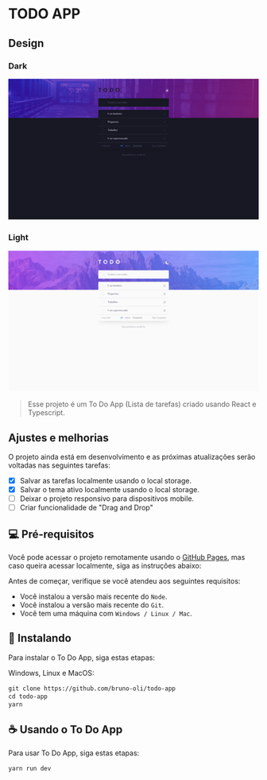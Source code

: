# TODO APP

## Design

### Dark
<img src="/design/dark.png" alt="Dark design">

### Light
<img src="/design/light.png" alt="Light design">

> Esse projeto é um To Do App (Lista de tarefas) criado usando React e Typescript.

## Ajustes e melhorias

O projeto ainda está em desenvolvimento e as próximas atualizações serão voltadas nas seguintes tarefas:

- [x] Salvar as tarefas localmente usando o local storage.
- [x] Salvar o tema ativo localmente usando o local storage.
- [ ] Deixar o projeto responsivo para dispositivos mobile.
- [ ] Criar funcionalidade de "Drag and Drop"

## 💻 Pré-requisitos

Você pode acessar o projeto remotamente usando o [GitHub Pages](https://bruno-oli.github.io/todo-app/), mas caso queira acessar localmente, siga as instruções abaixo:

Antes de começar, verifique se você atendeu aos seguintes requisitos:
<!---Estes são apenas requisitos de exemplo. Adicionar, duplicar ou remover conforme necessário--->
* Você instalou a versão mais recente do `Node`.
* Você instalou a versão mais recente do `Git`.
* Você tem uma máquina com `Windows / Linux / Mac`.

## 🚀 Instalando

Para instalar o To Do App, siga estas etapas:

Windows, Linux e MacOS:
```
git clone https://github.com/bruno-oli/todo-app
cd todo-app
yarn
```

## ☕ Usando o To Do App

Para usar To Do App, siga estas etapas:

```
yarn run dev
```